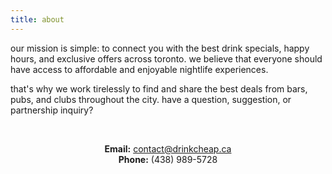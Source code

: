 ```yaml
---
title: about
---
```


our mission is simple: to connect you with the best drink specials, happy hours, and exclusive offers across toronto. we believe that everyone should have access to affordable and enjoyable nightlife experiences.

that's why we work tirelessly to find and share the best deals from bars, pubs, and clubs throughout the city. have a question, suggestion, or partnership inquiry?

<div style="text-align: center;">
<br>

<strong>Email:</strong> <a href="mailto:contact@drinkcheap.ca">contact@drinkcheap.ca</a><br>
<strong>Phone:</strong> (438) 989-5728<br>

</div>